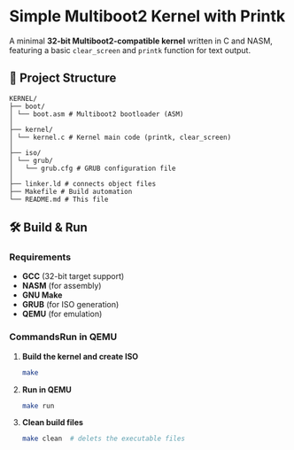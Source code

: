 # Simple Multiboot2 Kernel with Printk

A minimal **32-bit Multiboot2-compatible kernel** 
written in C and NASM, featuring a basic `clear_screen`
and `printk` function for text output.

## 📂 Project Structure

```text
KERNEL/
├── boot/
│ └── boot.asm # Multiboot2 bootloader (ASM)
│
├── kernel/
│ └── kernel.c # Kernel main code (printk, clear_screen)
│
├── iso/
│ └── grub/
│   └── grub.cfg # GRUB configuration file
│
├── linker.ld # connects object files
├── Makefile # Build automation
└── README.md # This file
```

## 🛠️ Build & Run

### Requirements
- **GCC** (32-bit target support)
- **NASM** (for assembly)
- **GNU Make**
- **GRUB** (for ISO generation)
- **QEMU** (for emulation)

### CommandsRun in QEMU
1. **Build the kernel and create ISO**
   ```sh
   make 
   ```
2. **Run in QEMU**
    ```sh
    make run
    ```
3. **Clean build files** 
    ```sh
    make clean  # delets the executable files
    ```
